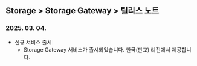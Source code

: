## Storage > Storage Gateway > 릴리스 노트

### 2025. 03. 04.
* 신규 서비스 출시
    * Storage Gateway 서비스가 출시되었습니다. 한국(판교) 리전에서 제공합니다.
